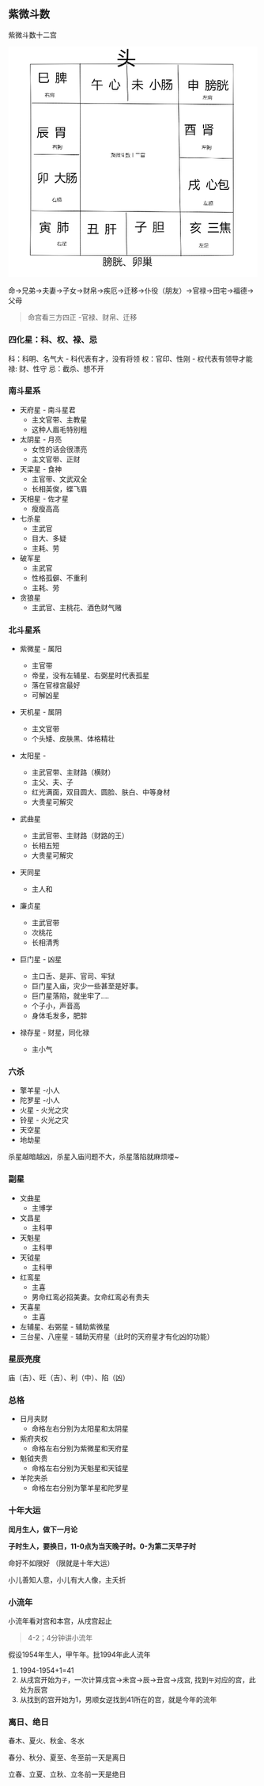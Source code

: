 ## 紫微斗数

紫微斗数十二宫

![紫微斗数十二宫](12g.jpg)

命->兄弟->夫妻->子女->财帛->疾厄->迁移->仆役（朋友）->官禄->田宅->福德->父母

> 命宫看三方四正 -官禄、财帛、迁移

### 四化星：科、权、禄、忌

科：科明、名气大 - 科代表有才，没有将领
权：官印、性刚 - 权代表有领导才能
禄: 财、性守
忌：截杀、想不开

### 南斗星系
* 天府星 - 南斗星君
  * 主文官带、主教星
  * 这种人眉毛特别粗
* 太阴星 - 月亮
  * 女性的话会很漂亮
  * 主文官带、正财
* 天梁星 - 食神
  * 主官带、文武双全
  * 长相英俊，蝶飞眉
* 天相星 - 佐才星
  * 瘦瘦高高
* 七杀星 
  * 主武官
  * 目大、多疑
  * 主耗、劳
* 破军星 
  * 主武官
  * 性格孤僻、不重利
  * 主耗、劳
* 贪狼星
  * 主武官、主桃花、酒色财气赌

### 北斗星系
* 紫微星 - 属阳
  * 主官带
  * 帝星，没有左辅星、右弼星时代表孤星
  * 落在官禄宫最好 
  * 可解凶星
* 天机星 - 属阴
  * 主文官带
  * 个头矮、皮肤黑、体格精壮
* 太阳星 - 
  * 主武官带、主财路（横财）
  * 主父、夫、子
  * 红光满面，双目圆大、圆脸、肤白、中等身材
  * 大贵星可解灾
* 武曲星
  * 主武官带、主财路（财路的王）
  * 长相五短
  * 大贵星可解灾
* 天同星
  * 主人和 
* 廉贞星
  * 主武官带
  * 次桃花
  * 长相清秀

* 巨门星 - 凶星
  * 主口舌、是非、官司、牢狱
  * 巨门星入庙，灾少一些甚至是好事。
  * 巨门星落陷，就坐牢了....
  * 个子小，声音高
  * 身体毛发多，肥胖
* 禄存星 - 财星，同化禄
  * 主小气



### 六杀

  * 擎羊星 -小人
  * 陀罗星 -小人
  * 火星 - 火光之灾
  * 铃星 - 火光之灾 
  * 天空星
  * 地劫星

杀星越暗越凶，杀星入庙问题不大，杀星落陷就麻烦喽~

### 副星
  * 文曲星
    * 主博学
  * 文昌星
    * 主科甲
  * 天魁星
    * 主科甲
  * 天钺星
    * 主科甲
  * 红鸾星
    * 主喜
    * 男命红鸾必招美妻。女命红鸾必有贵夫
  * 天喜星
    * 主喜
  * 左辅星、右弼星 - 辅助紫微星
  * 三台星、八座星 - 辅助天府星（此时的天府星才有化凶的功能）


### 星辰亮度
  庙（吉）、旺（吉）、利（中）、陷（凶）


### 总格 

* 日月夹财
  * 命格左右分别为太阳星和太阴星
* 紫府夹权
  * 命格左右分别为紫微星和天府星
* 魁钺夹贵
  * 命格左右分别为天魁星和天钺星
* 羊陀夹杀
  * 命格左右分别为擎羊星和陀罗星


### 十年大运

**闰月生人，做下一月论**

**子时生人，要换日，11-0点为当天晚子时。0-为第二天早子时**

命好不如限好 （限就是十年大运）

小儿善知人意，小儿有大人像，主夭折

### 小流年

小流年看对宫和本宫，从戌宫起止

> 4-2；4分钟讲小流年

假设1954年生人，甲午年。批1994年此人流年

1. 1994-1954+1=41
2. 从戌宫开始为`子`，一次计算戌宫->未宫->辰->丑宫->戌宫, 找到`午`对应的宫，此处为辰宫
3. 从找到的宫开始为1，男顺女逆找到41所在的宫，就是今年的流年


### 离日、绝日

春木、夏火、秋金、冬水

春分、秋分、夏至、冬至前一天是离日

立春、立夏、立秋、立冬前一天是绝日

